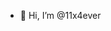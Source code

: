 - 👋 Hi, I’m @11x4ever
<!---
11x4ever/11x4ever is a ✨ special ✨ repository because its `README.md` (this file) appears on your GitHub profile.
You can click the Preview link to take a look at your changes.
--->

